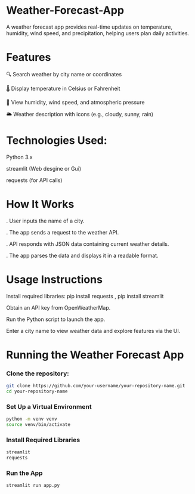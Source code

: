 # Weather-Forecast-App
A weather forecast app provides real-time updates on temperature, humidity, wind speed, and precipitation, helping users plan daily activities.

# Features

🔍 Search weather by city name or coordinates

🌡️ Display temperature in Celsius or Fahrenheit

💨 View humidity, wind speed, and atmospheric pressure

🌥️ Weather description with icons (e.g., cloudy, sunny, rain)

# Technologies Used:

Python 3.x

streamlit (Web desgine or Gui)

requests (for API calls)

# How It Works

. User inputs the name of a city.

. The app sends a request to the weather API.

. API responds with JSON data containing current weather details.

. The app parses the data and displays it in a readable format.

# Usage Instructions


Install required libraries: pip install requests , pip install streamlit

Obtain an API key from OpenWeatherMap.

Run the Python script to launch the app.

Enter a city name to view weather data and explore features via the UI.


# Running the Weather Forecast App

### Clone the repository:
``` bash
git clone https://github.com/your-username/your-repository-name.git
cd your-repository-name
```

### Set Up a Virtual Environment
```bash
python -m venv venv
source venv/bin/activate    
```

### Install Required Libraries
```bash
streamlit
requests
```

### Run the App
```bash
streamlit run app.py
```




 

